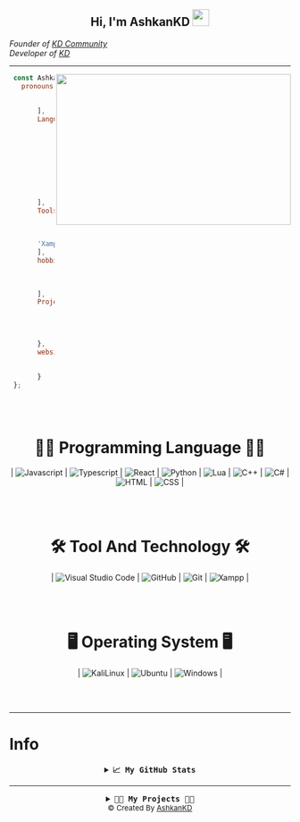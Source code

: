 <div align="center">
<h2> Hi, I'm AshkanKD
<img src="https://emojipedia-us.s3.dualstack.us-west-1.amazonaws.com/thumbs/160/apple/76/waving-hand-sign_emoji-modifier-fitzpatrick-type-1-2_1f44b-1f3fb_1f3fb.png" width="30">
</h2>
</div>
<em>Founder of <a href="https://kdteam.ir/">KD Community</a></em></br>
<em>Developer of <a href="https://github.com/KDCommunity">KD</a></em></br>

---------------------
<img align="right" src="https://github.com/abhisheknaiidu/abhisheknaiidu/raw/master/code.gif?raw=true" width="420" height="270" />

 ```js
  const Ashkan = {
  	pronouns: [
                'AshkanKD',
                'Ashkan Parsa'
    	],
    	Languages: [
                'Javascript',
                'Typescript',
                'React',
                'Python',
                'Lua',
                'C++',
                'C#',
                'HTML',
                'CSS'
    	],
    	Tools: [
                'Visual Studio Code',
                'GitHub',
                'Git',
		'Xampp'
    	],
    	hobbies:[
                YouTube: true
                Twitch: true
                Game: true
    	],  
    	Projects: {
                KD Store: "Website design and programming and Discord Bot",
                EcoBot: "Design and programming Discord Bot",
                DJ V: "Design and programming Discord Bot",
	      
    	},
    	websites: {
                My WebSite: "https://AshkanKD.ir"
                KD Store : "https://kdstore.ir",
    	}
  };
```

<br><br>

<h1 align="center">👨‍💻 Programming Language 👨‍💻</h1>

<div align="center">
	| <img src="https://img.shields.io/badge/Javascript%20-%23323330.svg?style=social&logo=Javascript&logoColor=red" alt="Javascript" /> | 
	<img src="https://img.shields.io/badge/Typesciprt%20-%23323330.svg?style=social&logo=Typescript&logoColor=red" alt="Typescript"/> | 
	<img src="https://img.shields.io/badge/React%20-%23323330.svg?style=social&logo=React&logoColor=red" alt="React" /> | 
	<img src="https://img.shields.io/badge/Python%20-%23323330.svg?style=social&logo=Python&logoColor=red" alt="Python" /> | 
	<img src="https://img.shields.io/badge/Lua%20-%23323330.svg?style=social&logo=Lua&logoColor=red" alt="Lua" /> | 
	<img src="https://img.shields.io/badge/C++%20-%23323330.svg?style=social&logo=c%2B%2B&logoColor=red" alt="C++" /> | 
	<img src="https://img.shields.io/badge/C%23%20-%23323330.svg?style=social&logo=c-sharp&logoColor=red" alt="C#" /> | 
	<img src="https://img.shields.io/badge/HTML%20-%23323330.svg?style=social&logo=HTML5&logoColor=red" alt="HTML" /> | 
	<img src="https://img.shields.io/badge/CSS%20-%23323330.svg?style=social&logo=CSS3&logoColor=red" alt="CSS" /> | 

	
</div>

<br><br>

<h1 align="center">🛠️ Tool And Technology 🛠️</h1>

<div align="center">
     | <img src="https://img.shields.io/badge/-Visual%20Studio%20Code-05122A?style=social&logo=visual-studio-code&logoColor=red" alt="Visual Studio Code" /> | 
    <img src="https://img.shields.io/badge/GitHub%20-%23323330.svg?style=social&logo=GitHub&logoColor=red" alt="GitHub" /> | 
    <img src="https://img.shields.io/badge/Git%20-%23323330.svg?style=social&logo=Git&logoColor=red" alt="Git" /> | 
    <img src="https://img.shields.io/badge/Xampp%20-%23323330.svg?style=social&logo=Xampp&logoColor=red" alt="Xampp" /> | 

</div>

<br><br>

<h1 align="center">🖥 Operating System 🖥</h1>

<p align="center">
   | <img src="https://img.shields.io/badge/-Kali_Linux-05122A?style=social&logo=KaliLinux&logoColor=red" alt="KaliLinux" /> | 
  <img src="https://img.shields.io/badge/Ubuntu%20-%23323330.svg?style=social&logo=ubuntu&logoColor=red" alt="Ubuntu" /> | 
  <img src="https://img.shields.io/badge/Windows%20-%23323330.svg?style=social&logo=windows&logoColor=red" alt="Windows" /> | 
</p>

<br><br>


---------------------
# Info
</hr>

<details align="center">
  <summary align="center"><b align="center"><samp align="center">📈 My GitHub Stats</samp></b></summary>
<br>

<div align="center">
  <img align="center" src="https://github-readme-stats.vercel.app/api/top-langs/?username=AshkanKD&theme=dark&hide_border=true&stroke=f53b3b"  alt="My GitHub Stats"/>
</div>

<br>

<div align="center">
  <img align="center" src="https://github-readme-stats.vercel.app/api?username=AshkanKD&show_icons=true&count_private=true&include_all_commits=true&theme=dark&hide_border=true&stroke=f53b3b"  alt="My GitHub Stats"/>
</div>

<br>

<div align="center">
  <img align="center" src="https://github-readme-streak-stats.herokuapp.com/?user=AshkanKD&theme=dark&hide_border=true&stroke=f53b3b"  alt="My GitHub Stats"/>
</div>

  <br>

  <div align="center">
    <img align="center" src="https://activity-graph.herokuapp.com/graph?username=AshkanKD&bg_color=0D1117&color=eca15b&line=eca15b&point=FFFFFF&hide_border=true"  alt="My GitHub Stats"/>     </a>
  </div>

</details>

</hr>

---

</hr>

<details align="center">
  <summary align="center"><b align="center"><samp align="center">👨‍💻 My Projects 👨‍💻</samp></b></summary>
<br>


<img width="120" height="120" align="left" style="float: left; margin: 0 10px 0 0;" alt="EcoBot" src="https://cdn.discordapp.com/attachments/849213611531567125/849213669216616468/mod-0_1.png">  

##  EcoBot
Bot made in discord.js

Invite EcoBot : <a href="https://discord.com/api/oauth2/authorize?client_id=835570872806014996&permissions=401768256&scope=bot%20applications.commands">Link</a>

---

<img width="120" height="120" align="left" style="float: left; margin: 0 10px 0 0;" alt="DJ V" src="https://cdn.discordapp.com/attachments/849213521735974912/849213597481041920/RIng_bot.png">  

##  DJ V
Music bot  made in discord.js to encourage your members to be active in your Discord server!

Invite DJ V : <a href="https://discord.com/api/oauth2/authorize?client_id=836023757805715477&permissions=234253376&scope=bot%20applications.commands">Link</a>
---
	
</details>

</hr>

<div align="center"><font size="2px;"> © Created By <a href="https://github.com/AshkanKD">AshkanKD</a></a></font></div>
